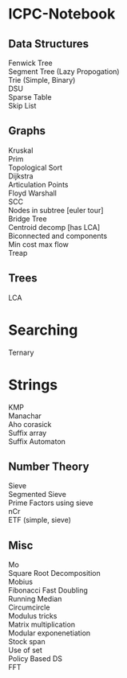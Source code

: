# ICPC-Notebook

## Data Structures
Fenwick Tree <br/>
Segment Tree (Lazy Propogation) <br/>
Trie (Simple, Binary) <br/>
DSU <br/>
Sparse Table <br/>
Skip List <br/>

## Graphs
Kruskal <br/>
Prim <br/>
Topological Sort <br/>
Dijkstra <br/>
Articulation Points <br/>
Floyd Warshall <br/>
SCC <br/>
Nodes in subtree [euler tour] <br/>
Bridge Tree <br/>
Centroid decomp [has LCA] <br/>
Biconnected and components <br/>
Min cost max flow <br/>
Treap <br/>

## Trees
LCA <br/>

# Searching
Ternary

# Strings
KMP <br/>
Manachar <br/>
Aho corasick <br/>
Suffix array <br/>
Suffix Automaton <br/>

## Number Theory
Sieve <br/>
Segmented Sieve <br/>
Prime Factors using sieve <br/>
nCr <br/>
ETF (simple, sieve) <br/>

## Misc
Mo <br/>
Square Root Decomposition <br/>
Mobius <br/>
Fibonacci Fast Doubling <br/>
Running Median <br/>
Circumcircle <br/>
Modulus tricks <br/>
Matrix multiplication <br/>
Modular exponenetiation <br/>
Stock span <br/>
Use of set <br/>
Policy Based DS <br/>
FFT <br/>
